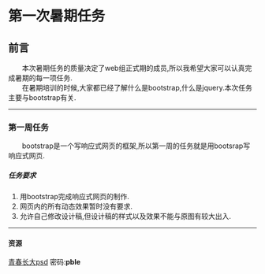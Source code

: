 第一次暑期任务
=============
前言
----------------
&emsp;&emsp;本次暑期任务的质量决定了web组正式期的成员,所以我希望大家可以认真完成暑期的每一项任务.<br>
&emsp;&emsp;在暑期培训的时候,大家都已经了解什么是bootstrap,什么是jquery.本次任务主要与bootstrap有关.
<hr>

### 第一周任务<br>
&emsp;&emsp;bootstrap是一个写响应式网页的框架,所以第一周的任务就是用bootsrap写响应式网页.<br>

##### 任务要求
1. 用bootstrap完成响应式网页的制作.
2. 网页内的所有动态效果暂时没有要求.
3. 允许自己修改设计稿,但设计稿的样式以及效果不能与原图有较大出入.
<hr>

#### 资源
[青春长大psd](https://pan.baidu.com/s/17jZXev_WO9QkFYfmJjplTQ) 密码:**pble**


 

